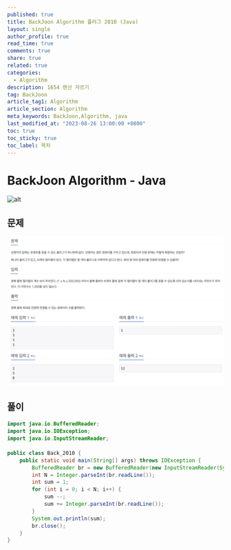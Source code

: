 ```yaml
---
published: true
title: BackJoon Algorithm 플러그 2010 (Java)
layout: single
author_profile: true
read_time: true
comments: true
share: true
related: true
categories:
  - Algorithm
description: 1654 랜선 자르기
tag: BackJoon
article_tag1: Algorithm
article_section: Algorithm
meta_keywords: BackJoon,Algorithm, java
last_modified_at: "2023-08-26 13:00:00 +0800"
toc: true
toc_sticky: true
toc_label: 목차
---
```


# BackJoon Algorithm - Java

![alt](https://d2gd6pc034wcta.cloudfront.net/images/logo@2x.png)

## 문제

![alt](/assets/images/post/Algorithm/2010.png)

## 풀이

```java
import java.io.BufferedReader;
import java.io.IOException;
import java.io.InputStreamReader;

public class Back_2010 {
    public static void main(String[] args) throws IOException {
        BufferedReader br = new BufferedReader(new InputStreamReader(System.in));
        int N = Integer.parseInt(br.readLine());
        int sum = 1;
        for (int i = 0; i < N; i++) {
            sum --;
            sum += Integer.parseInt(br.readLine());
        }
        System.out.println(sum);
        br.close();
    }
}

```
